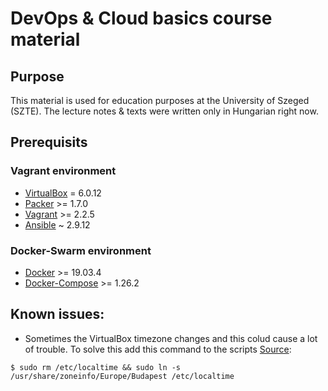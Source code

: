 # DevOps & Cloud basics course material 
## Purpose
This material is used for education purposes at the University of Szeged (SZTE).
The lecture notes & texts were written only in Hungarian right now.
## Prerequisits 
### Vagrant environment
 - [VirtualBox](https://www.virtualbox.org/) = 6.0.12
 - [Packer](https://www.packer.io/) >= 1.7.0
 - [Vagrant](https://www.vagrantup.com/) >= 2.2.5
 - [Ansible](https://www.ansible.com/resources/get-started) ~ 2.9.12 
### Docker-Swarm environment
 - [Docker](https://docs.docker.com/) >= 19.03.4
 - [Docker-Compose](https://docs.docker.com/compose/) >= 1.26.2
## Known issues:
 - Sometimes the VirtualBox timezone changes and this colud cause a lot of trouble. To solve this add this command to the scripts [Source](https://stackoverflow.com/questions/33939834/how-to-correct-system-clock-in-vagrant-automatically):
```
$ sudo rm /etc/localtime && sudo ln -s /usr/share/zoneinfo/Europe/Budapest /etc/localtime
```
